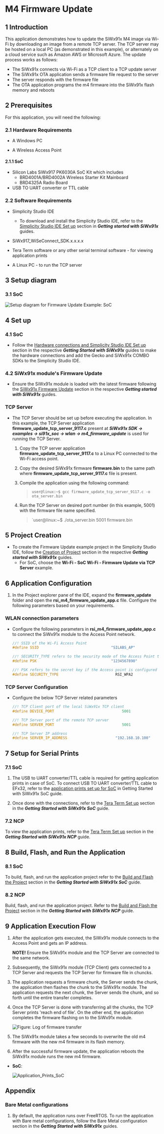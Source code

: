 # **M4 Firmware Update**

## **1 Introduction**

This application demonstrates how to update the SiWx91x M4 image via Wi-Fi by downloading an image from a remote TCP server. The TCP server may be hosted on a local PC (as demonstrated in this example), or alternately on a cloud service such as Amazon AWS or Microsoft Azure. The update process works as follows:
  - The SiWx91x connects via Wi-Fi as a TCP client to a TCP update server
  - The SiWx91x OTA application sends a firmware file request to the server
  - The server responds with the firmware file
  - The OTA application programs the m4 firmware into the SiWx91x flash memory and reboots

## **2 Prerequisites**

For this application, you will need the following:

### **2.1 Hardware Requirements**

- A Windows PC

- A Wireless Access Point

#### **2.1.1 SoC** 

   - Silicon Labs SiWx917 PK6030A SoC Kit which includes
      - BRD4001A/BRD4002A Wireless Starter Kit Mainboard
      - BRD4325A Radio Board
   - USB TO UART converter or TTL cable


### **2.2 Software Requirements**

- Simplicity Studio IDE
   - To download and install the Simplicity Studio IDE, refer to the [Simplicity Studio IDE Set up](https://docs.silabs.com/) section in ***Getting started with SiWx91x*** guides.

- SiWx917_WiSeConnect_SDK.x.x.x.x
  
- Tera Term software or any other serial terminal software - for viewing application prints

- A Linux PC - to run the TCP server

## **3 Setup diagram**

### **3.1 SoC**

![Setup diagram for Firmware Update Example: SoC](resources/readme/fwupdatesetupsoc.png)
  

## **4 Set up**

### **4.1 SoC** 

- Follow the [Hardware connections and Simplicity Studio IDE Set up](https://docs.silabs.com/) section in the respective ***Getting Started with SiWx91x*** guides to make the hardware connections and add the Gecko and SiWx91x COMBO SDKs to the Simplicity Studio IDE.

### **4.2 SiWx91x module's Firmware Update**

- Ensure the SiWx91x module is loaded with the latest firmware following the [SiWx91x Firmware Update](https://docs.silabs.com/rs9116/latest/wiseconnect-getting-started) section in the respective ***Getting started with SiWx91x*** guides.

### **TCP Server**

- The TCP Server should be set up before executing the application. In this example, the TCP Server application **firmware_update_tcp_server_9117.c** present at ***SiWx91x SDK → examples → si91x_soc → wlan → m4_firmware_update*** is used for running the TCP Server. 
  1. Copy the TCP server application **firmware_update_tcp_server_9117.c** to a Linux PC connected to the Wi-Fi access point.
  2. Copy the desired SiWx91x firmware **firmware.bin** to the same path where **firmware_update_tcp_server_9117.c** file is present. 
  3. Compile the application using the following command:

     > `user@linux:~$ gcc firmware_update_tcp_server_9117.c -o ota_server.bin`

  4. Run the TCP Server on desired port number (in this example, 5001) with the firmware file name specified.
     
     > `user@linux:~$ ./ota_server.bin 5001 firmware.bin
     
## **5 Project Creation**

- To create the Firmware Update example project in the Simplicity Studio IDE, follow the [Creation of Project](https://docs.silabs.com/) section in the respective ***Getting started with SiWx91x*** guides. 
   - For SoC, choose the **Wi-Fi - SoC Wi-Fi - Firmware Update via TCP Server** example.

## **6 Application Configuration**

1. In the Project explorer pane of the IDE, expand the **firmware_update** folder and open the **rsi_m4_firmware_update_app.c** file. Configure the following parameters based on your requirements.


### **WLAN connection parameters**

  - Configure the following parameters in **rsi_m4_firmware_update_app.c** to connect the SiWx91x module to the Access Point network.

    ```c
    //! SSID of the Wi-Fi Access Point
    #define SSID                                 "SILABS_AP" 

    //! SECURITY_TYPE refers to the security mode of the Access Point to which the SiWx91x module has to connect.
    #define PSK                                  "1234567890" 

    //! PSK refers to the secret key if the Access point is configured in WPA-PSK/WPA2-PSK security modes.
    #define SECURITY_TYPE                          RSI_WPA2         
    ```

### **TCP Server Configuration**

  - Configure the below TCP Server related parameters

    ```c
    //! TCP Client port of the local SiWx91x TCP client
    #define DEVICE_PORT                               5001  

    //! TCP Server port of the remote TCP server
    #define SERVER_PORT                               5001 

    //! TCP Server IP address       
    #define SERVER_IP_ADDRESS                      "192.168.10.100"   
    ```

## **7 Setup for Serial Prints**

### **7.1 SoC** 

1. The USB to UART converter/TTL cable is required for getting application prints in case of SoC. To connect USB TO UART converter/TTL cable to EFx32, refer to the [application prints set up for SoC](https://docs.silabs.com/) in Getting Started with SiWx91x SoC guide.

2. Once done with the connections, refer to the [Tera Term Set up](https://docs.silabs.com/) section in the ***Getting Started with SiWx91x SoC*** guide.

### **7.2 NCP**

To view the application prints, refer to the [Tera Term Set up](https://docs.silabs.com/) section in the ***Getting Started with SiWx91x NCP*** guide.

## **8 Build, Flash, and Run the Application**

### **8.1 SoC**

To build, flash, and run the application project refer to the [Build and Flash the Project](https://docs.silabs.com/) section in the ***Getting Started with SiWx91x SoC*** guide.

### **8.2 NCP**

Build, flash, and run the application project. Refer to the [Build and Flash the Project](https://docs.silabs.com/) section in the ***Getting Started with SiWx91x NCP*** guide.

## **9 Application Execution Flow**

1. After the application gets executed, the SiWx91x module connects to the Access Point and gets an IP address. 

   **NOTE!**
    Ensure the SiWx91x module and the TCP Server are connected to the same network.

2. Subsequently, the SiWx91x module (TCP Client) gets connected to a TCP Server and requests the TCP Server for firmware file in chuncks.

3. The application requests a firmware chunk, the Server sends the chunk, the application then flashes the chunk to the SiWx91x module. The application requests the next chunk, the Server sends the chunk, and so forth until the entire transfer completes.

4. Once the TCP Server is done with transferring all the chunks, the TCP Server prints 'reach end of file'. On the other end, the application completes the firmware flashing on to the SiWx91x module.

    ![Figure: Log of firmware transfer](resources/readme/fwupdatetcpserverprints.png)

5. The SiWx91x module takes a few seconds to overwrite the old m4 firmware with the new m4 firmware in its flash memory.

6. After the successful firmware update, the application reboots the SiWx91x module runs the new m4 firmware.

  - **SoC**:

      ![Application_Prints_SoC](resources/readme/fwupdateprintssoc.png)
 

## **Appendix**

### **Bare Metal configurations**

1. By default, the application runs over FreeRTOS. To run the application with Bare metal configurations, follow the Bare Metal configuration section in the ***Getting Started with SiWx91x*** guides.
